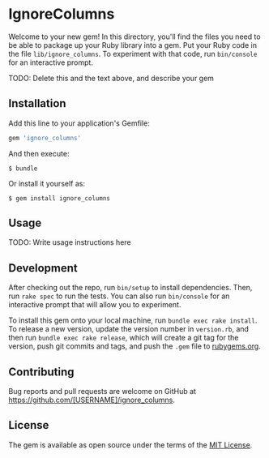 # IgnoreColumns

Welcome to your new gem! In this directory, you'll find the files you need to be able to package up your Ruby library into a gem. Put your Ruby code in the file `lib/ignore_columns`. To experiment with that code, run `bin/console` for an interactive prompt.

TODO: Delete this and the text above, and describe your gem

## Installation

Add this line to your application's Gemfile:

```ruby
gem 'ignore_columns'
```

And then execute:

    $ bundle

Or install it yourself as:

    $ gem install ignore_columns

## Usage

TODO: Write usage instructions here

## Development

After checking out the repo, run `bin/setup` to install dependencies. Then, run `rake spec` to run the tests. You can also run `bin/console` for an interactive prompt that will allow you to experiment.

To install this gem onto your local machine, run `bundle exec rake install`. To release a new version, update the version number in `version.rb`, and then run `bundle exec rake release`, which will create a git tag for the version, push git commits and tags, and push the `.gem` file to [rubygems.org](https://rubygems.org).

## Contributing

Bug reports and pull requests are welcome on GitHub at https://github.com/[USERNAME]/ignore_columns.


## License

The gem is available as open source under the terms of the [MIT License](http://opensource.org/licenses/MIT).

